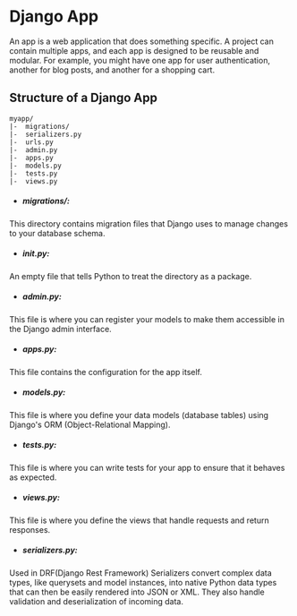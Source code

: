 # Django App
An app is a web application that does something specific. A project can contain multiple apps, and each app is designed to be reusable and modular. For example, you might have one app for user authentication, another for blog posts, and another for a shopping cart.
## Structure of a Django App

    myapp/
    |-  migrations/
    |-  serializers.py
    |-  urls.py
    |-  admin.py
    |-  apps.py
    |-  models.py
    |-  tests.py
    |-  views.py

* ##### migrations/: 
This directory contains migration files that Django uses to manage changes to your database schema.

* ##### __init__.py: 
An empty file that tells Python to treat the directory as a package.

* ##### admin.py: 
This file is where you can register your models to make them accessible in the Django admin interface.

* ##### apps.py: 
This file contains the configuration for the app itself.

* ##### models.py: 
This file is where you define your data models (database tables) using Django's ORM (Object-Relational Mapping).

* ##### tests.py: 
This file is where you can write tests for your app to ensure that it behaves as expected.

* ##### views.py: 
This file is where you define the views that handle requests and return responses.

* ##### serializers.py:
Used in DRF(Django Rest Framework)
Serializers convert complex data types, like querysets and model instances, into native Python data types that can then be easily rendered into JSON or XML. They also handle validation and deserialization of incoming data.
